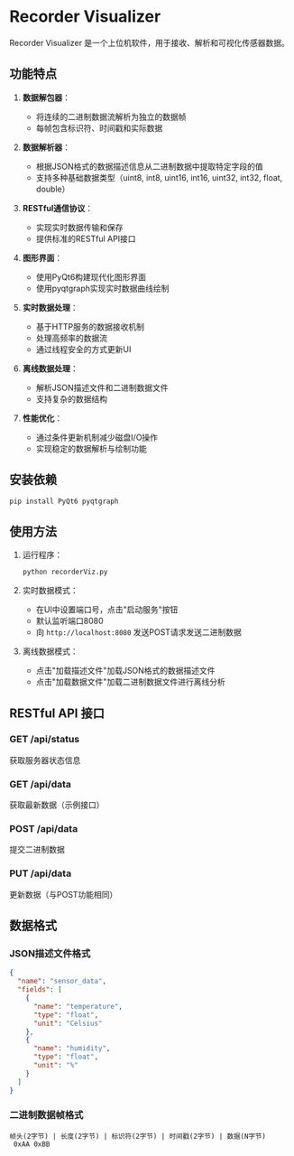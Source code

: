 # Recorder Visualizer

Recorder Visualizer 是一个上位机软件，用于接收、解析和可视化传感器数据。

## 功能特点

1. **数据解包器**：
   - 将连续的二进制数据流解析为独立的数据帧
   - 每帧包含标识符、时间戳和实际数据

2. **数据解析器**：
   - 根据JSON格式的数据描述信息从二进制数据中提取特定字段的值
   - 支持多种基础数据类型（uint8, int8, uint16, int16, uint32, int32, float, double）

3. **RESTful通信协议**：
   - 实现实时数据传输和保存
   - 提供标准的RESTful API接口

4. **图形界面**：
   - 使用PyQt6构建现代化图形界面
   - 使用pyqtgraph实现实时数据曲线绘制

5. **实时数据处理**：
   - 基于HTTP服务的数据接收机制
   - 处理高频率的数据流
   - 通过线程安全的方式更新UI

6. **离线数据处理**：
   - 解析JSON描述文件和二进制数据文件
   - 支持复杂的数据结构

7. **性能优化**：
   - 通过条件更新机制减少磁盘I/O操作
   - 实现稳定的数据解析与绘制功能

## 安装依赖

```bash
pip install PyQt6 pyqtgraph
```

## 使用方法

1. 运行程序：
   ```bash
   python recorderViz.py
   ```

2. 实时数据模式：
   - 在UI中设置端口号，点击"启动服务"按钮
   - 默认监听端口8080
   - 向 `http://localhost:8080` 发送POST请求发送二进制数据

3. 离线数据模式：
   - 点击"加载描述文件"加载JSON格式的数据描述文件
   - 点击"加载数据文件"加载二进制数据文件进行离线分析

## RESTful API 接口

### GET /api/status
获取服务器状态信息

### GET /api/data
获取最新数据（示例接口）

### POST /api/data
提交二进制数据

### PUT /api/data
更新数据（与POST功能相同）

## 数据格式

### JSON描述文件格式
```json
{
  "name": "sensor_data",
  "fields": [
    {
      "name": "temperature",
      "type": "float",
      "unit": "Celsius"
    },
    {
      "name": "humidity", 
      "type": "float",
      "unit": "%"
    }
  ]
}
```

### 二进制数据帧格式
```
帧头(2字节) | 长度(2字节) | 标识符(2字节) | 时间戳(2字节) | 数据(N字节)
 0xAA 0xBB
```